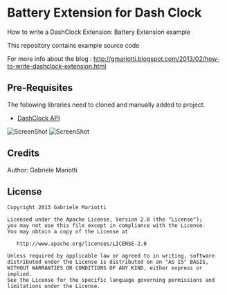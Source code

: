 # Battery Extension for Dash Clock

How to write a DashClock Extension: Battery Extension example

This repository contains example source code

For more info about the blog : 
http://gmariotti.blogspot.com/2013/02/how-to-write-dashclock-extension.html

## Pre-Requisites

The following libraries need to cloned and manually added to project.

 * [DashClock API](http://code.google.com/p/dashclock/wiki/API)
 
![ScreenShot](https://github.com/gabrielemariotti/androiddev/raw/master/DashclockbatteryExtension/Image1.png)
![ScreenShot](https://github.com/gabrielemariotti/androiddev/raw/master/DashclockbatteryExtension/device1.png)

Credits
-------

Author: Gabriele Mariotti

License
-------

    Copyright 2013 Gabriele Mariotti

    Licensed under the Apache License, Version 2.0 (the "License");
    you may not use this file except in compliance with the License.
    You may obtain a copy of the License at

       http://www.apache.org/licenses/LICENSE-2.0

    Unless required by applicable law or agreed to in writing, software
    distributed under the License is distributed on an "AS IS" BASIS,
    WITHOUT WARRANTIES OR CONDITIONS OF ANY KIND, either express or implied.
    See the License for the specific language governing permissions and
    limitations under the License.
    